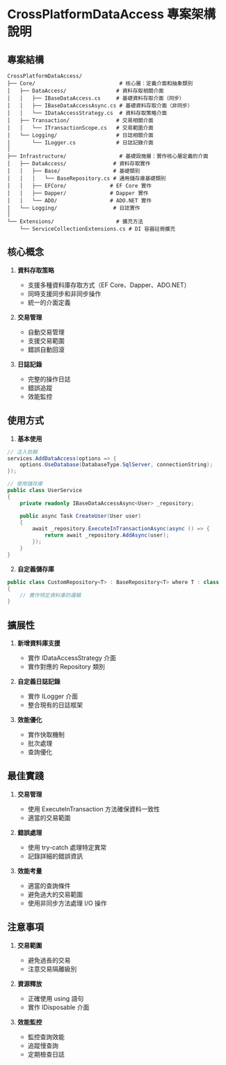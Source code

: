 # CrossPlatformDataAccess 專案架構說明

## 專案結構

```
CrossPlatformDataAccess/
├── Core/                           # 核心層：定義介面和抽象類別
│   ├── DataAccess/                # 資料存取相關介面
│   │   ├── IBaseDataAccess.cs     # 基礎資料存取介面（同步）
│   │   ├── IBaseDataAccessAsync.cs # 基礎資料存取介面（非同步）
│   │   └── IDataAccessStrategy.cs  # 資料存取策略介面
│   ├── Transaction/               # 交易相關介面
│   │   └── ITransactionScope.cs   # 交易範圍介面
│   └── Logging/                   # 日誌相關介面
│       └── ILogger.cs             # 日誌記錄介面
│
├── Infrastructure/                 # 基礎設施層：實作核心層定義的介面
│   ├── DataAccess/               # 資料存取實作
│   │   ├── Base/                 # 基礎類別
│   │   │   └── BaseRepository.cs # 通用儲存庫基礎類別
│   │   ├── EFCore/              # EF Core 實作
│   │   ├── Dapper/              # Dapper 實作
│   │   └── ADO/                 # ADO.NET 實作
│   └── Logging/                  # 日誌實作
│
└── Extensions/                    # 擴充方法
    └── ServiceCollectionExtensions.cs # DI 容器註冊擴充
```

## 核心概念

1. **資料存取策略**
   - 支援多種資料庫存取方式（EF Core、Dapper、ADO.NET）
   - 同時支援同步和非同步操作
   - 統一的介面定義

2. **交易管理**
   - 自動交易管理
   - 支援交易範圍
   - 錯誤自動回滾

3. **日誌記錄**
   - 完整的操作日誌
   - 錯誤追蹤
   - 效能監控

## 使用方式

1. **基本使用**
```csharp
// 注入依賴
services.AddDataAccess(options => {
    options.UseDatabase(DatabaseType.SqlServer, connectionString);
});

// 使用儲存庫
public class UserService
{
    private readonly IBaseDataAccessAsync<User> _repository;

    public async Task CreateUser(User user)
    {
        await _repository.ExecuteInTransactionAsync(async () => {
            return await _repository.AddAsync(user);
        });
    }
}
```

2. **自定義儲存庫**
```csharp
public class CustomRepository<T> : BaseRepository<T> where T : class
{
    // 實作特定資料庫的邏輯
}
```

## 擴展性

1. **新增資料庫支援**
   - 實作 IDataAccessStrategy 介面
   - 實作對應的 Repository 類別

2. **自定義日誌記錄**
   - 實作 ILogger 介面
   - 整合現有的日誌框架

3. **效能優化**
   - 實作快取機制
   - 批次處理
   - 查詢優化

## 最佳實踐

1. **交易管理**
   - 使用 ExecuteInTransaction 方法確保資料一致性
   - 適當的交易範圍

2. **錯誤處理**
   - 使用 try-catch 處理特定異常
   - 記錄詳細的錯誤資訊

3. **效能考量**
   - 適當的查詢條件
   - 避免過大的交易範圍
   - 使用非同步方法處理 I/O 操作

## 注意事項

1. **交易範圍**
   - 避免過長的交易
   - 注意交易隔離級別

2. **資源釋放**
   - 正確使用 using 語句
   - 實作 IDisposable 介面

3. **效能監控**
   - 監控查詢效能
   - 追蹤慢查詢
   - 定期檢查日誌
